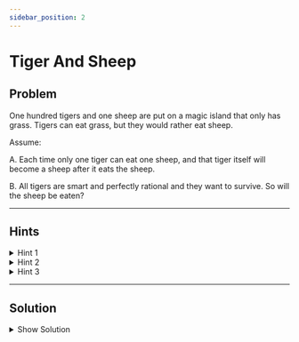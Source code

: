 ```yaml
---
sidebar_position: 2
---
```


# Tiger And Sheep

## Problem

<p style={{ fontSize: "1.2rem", fontStyle: "italic" }}>
One hundred tigers and one sheep are put on a magic island that only has grass. Tigers can eat grass, but they would rather eat sheep. 

Assume: 

A. Each time only one tiger can eat one sheep, and that tiger itself will become a sheep after it eats the sheep. 

B. All tigers are smart and perfectly rational and they want to survive. So will the sheep be eaten?
</p>

---

## Hints

<details>
  <summary>Hint 1</summary>

  Again. Think about smaller cases like n=1,2,... for n denoting the number of tigers.
</details>

<details>
  <summary>Hint 2</summary>

 There are only 2 patterns that affect the result.
</details>

<details>
  <summary>Hint 3</summary>

  Take a look at whether n being even or odd.
</details>

---

## Solution

<details>
  <summary class="show-sol">Show Solution</summary>

Consider the smaller cases

---

**Case $n=1$**  
- There is only 1 tiger.
- It will eat the sheep immediately, because after becoming a sheep, there are no other tigers left to threaten it.
- So the sheep is eaten.

---

**Case $n=2$**  
- Suppose Tiger A considers eating the sheep and turning into a sheep.
- After this, there will be 1 tiger left and 1 new sheep (Tiger A as a sheep).
- From the $n=1$ subproblem, the remaining tiger would then eat Tiger A (who is now a sheep).
- Hence, Tiger A does **not** eat, and neither does the other tiger.
- The sheep survives.

---

**Case $n=3$**  
- Tiger A considers eating the sheep.
- After becoming a sheep, there will be 2 tigers left and 1 new sheep (Tiger A as a sheep).
- From the $n=2$ subproblem, we know two tigers will not eat a sheep, since they fear retaliation.
- Therefore, once Tiger A has eaten and turned into a sheep, no tiger will eat Tiger A.
- So the sheep is eaten.

---

**Case $n=4$**  
- Suppose Tiger A eats the sheep and becomes a sheep.
- There will be 3 tigers left and 1 new sheep (Tiger A as a sheep).
- From the $n=3$ subproblem, one of those 3 tigers would eat Tiger A.
- Therefore, Tiger A does **not** eat.
- Similarly, no other tiger will eat.
- The sheep survives.

---

**General Pattern:**
- If $n$ is **odd**, one tiger will eat the sheep.
- If $n$ is **even**, the sheep survives.

---

**Answer Summary:**
> In this problem, $n=100$ then no tiger dares to eat the sheep.

</details>

